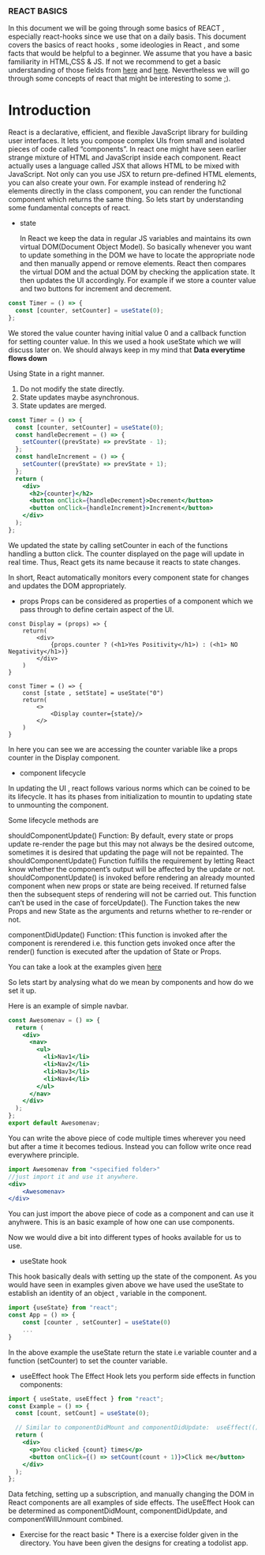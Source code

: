 ### REACT BASICS

In this document we will be going through some basics of REACT , especially react-hooks since we use that on a daily basis. This document covers the basics of react hooks , some ideologies in React , and some facts that would be helpful to a beginner.
We assume that you have a basic familiarity in HTML,CSS & JS.
If not we recommend to get a basic understanding of those fields from
[here](https://www.youtube.com/watch?v=hdI2bqOjy3c) and [here](https://www.youtube.com/watch?v=UB1O30fR-EE&list=PLillGF-RfqbZTASqIqdvm1R5mLrQq79CU).
Nevertheless we will go through some concepts of react that might be interesting to some ;).

# Introduction

React is a declarative, efficient, and flexible JavaScript library for building user interfaces. It lets you compose complex UIs from small and isolated pieces of code called “components”.
In react one might have seen earlier strange mixture of HTML and JavaScript inside each component. React actually uses a language called JSX that allows HTML to be mixed with JavaScript.
Not only can you use JSX to return pre-defined HTML elements, you can also create your own. For example instead of rendering h2 elements directly in the class component, you can render the functional component which returns the same thing.
So lets start by understanding some fundamental concepts of react.

- state
  
  In React we keep the data in regular JS variables and maintains its own virtual DOM(Document Object Model). So basically whenever you want to update something in the DOM we have to locate the appropriate node and then manually append or remove elements. React then compares the virtual DOM and the actual DOM by checking the application state. It then updates the UI accordingly.
  For example if we store a counter value and two buttons for increment and decrement.

```jsx
const Timer = () => {
  const [counter, setCounter] = useState(0);
};
```

We stored the value counter having initial value 0 and a callback function for setting counter value. In this we used a hook useState which we will discuss later on. We should always keep in my mind that **Data everytime flows down**

Using State in a right manner.

1. Do not modify the state directly.
2. State updates maybe asynchronous.
3. State updates are merged.

```jsx
const Timer = () => {
  const [counter, setCounter] = useState(0);
  const handleDecrement = () => {
    setCounter((prevState) => prevState - 1);
  };
  const handleIncrement = () => {
    setCounter((prevState) => prevState + 1);
  };
  return (
    <div>
      <h2>{counter}</h2>
      <button onClick={handleDecrement}>Decrement</button>
      <button onClick={handleIncrement}>Increment</button>
    </div>
  );
};
```

We updated the state by calling setCounter in each of the functions handling a button click. The counter displayed on the page will update in real time. Thus, React gets its name because it reacts to state changes.

In short, React automatically monitors every component state for changes and updates the DOM appropriately.

- props
  Props can be considered as properties of a component which we pass through to define certain aspect of the UI.

```JSX
const Display = (props) => {
    return(
        <div>
            {props.counter ? (<h1>Yes Positivity</h1>) : (<h1> NO Negativity</h1>)}
        </div>
    )
}

const Timer = () => {
    const [state , setState] = useState("0")
    return(
        <>
            <Display counter={state}/>
        </>
    )
}
```

In here you can see we are accessing the counter variable like a props counter in the Display component.

- component lifecycle

In updating the UI , react follows various norms which can be coined to be its lifecycle.
It has its phases from initialization to mountin to updating state to unmounting the component.

Some lifecycle methods are

shouldComponentUpdate() Function: By default, every state or props update re-render the page but this may not always be the desired outcome, sometimes it is desired that updating the page will not be repainted. The shouldComponentUpdate() Function fulfills the requirement by letting React know whether the component’s output will be affected by the update or not. shouldComponentUpdate() is invoked before rendering an already mounted component when new props or state are being received. If returned false then the subsequent steps of rendering will not be carried out. This function can’t be used in the case of forceUpdate(). The Function takes the new Props and new State as the arguments and returns whether to re-render or not.

componentDidUpdate() Function: tThis function is invoked after the component is rerendered i.e. this function gets invoked once after the render() function is executed after the updation of State or Props.

You can take a look at the examples given [here](https://reactjs.org/docs/state-and-lifecycle.html)

So lets start by analysing what do we mean by components and how do we set it up.

Here is an example of simple navbar.

```jsx
const Awesomenav = () => {
  return (
    <div>
      <nav>
        <ul>
          <li>Nav1</li>
          <li>Nav2</li>
          <li>Nav3</li>
          <li>Nav4</li>
        </ul>
      </nav>
    </div>
  );
};
export default Awesomenav;
```

You can write the above piece of code multiple times wherever you need but after a time it becomes tedious.
Instead you can follow write once read everywhere principle.

```jsx
import Awesomenav from "<specified folder>"
//just import it and use it anywhere.
<div>
    <Awesomenav>
</div>
```

You can just import the above piece of code as a component and can use it anyhwere.
This is an basic example of how one can use components.

Now we would dive a bit into different types of hooks available for us to use.

- useState hook

This hook basically deals with setting up the state of the component. As you would have seen in examples given above we have used the useState to establish an identity of an object , variable in the component.

```jsx
import {useState} from "react";
const App = () => {
    const [counter , setCounter] = useState(0)
    ...
}
```

In the above example the useState return the state i.e variable counter and a function (setCounter) to set the counter variable.

- useEffect hook
  The Effect Hook lets you perform side effects in function components:

```jsx
import { useState, useEffect } from "react";
const Example = () => {
  const [count, setCount] = useState(0);

  // Similar to componentDidMount and componentDidUpdate:  useEffect(() => {    // Update the document title using the browser API    document.title = `You clicked ${count} times`;  });
  return (
    <div>
      <p>You clicked {count} times</p>
      <button onClick={() => setCount(count + 1)}>Click me</button>
    </div>
  );
};
```

Data fetching, setting up a subscription, and manually changing the DOM in React components are all examples of side effects.
The useEffect Hook can be determined as componentDidMount, componentDidUpdate, and componentWillUnmount combined.

- Exercise for the react basic \*
  There is a exercise folder given in the directory. You have been given the designs for creating a todolist app.

[^1]:
    - https://www.geeksforgeeks.org/reactjs-lifecycle-components/
    - https://reactjs.org/docs/getting-started.html
